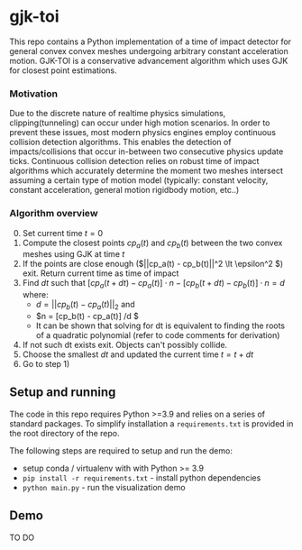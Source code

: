 # gjk-toi

This repo contains a Python implementation of a time of impact detector for general convex convex meshes undergoing arbitrary constant acceleration motion. GJK-TOI is a conservative advancement algorithm which uses GJK for  closest point estimations.  

### Motivation

Due to the discrete nature of realtime physics simulations, clipping(tunneling) can occur under high motion scenarios. In order to prevent these issues, most modern physics engines employ continuous collision detection algorithms. This enables the detection of impacts/collisions that occur in-between two consecutive physics update ticks. Continuous collision detection relies on robust time of impact algorithms which accurately determine the moment two meshes intersect assuming a certain type of motion model (typically: constant velocity, constant acceleration, general motion rigidbody motion, etc..)       


### Algorithm overview 

0) Set current time $t=0$
1) Compute the closest points $cp_a(t)$ and $cp_b(t)$ between the two convex meshes using GJK at time $t$
2) If the points are close enough ($||cp_a(t) - cp_b(t)||^2 \lt \epsilon^2 $)  exit. Return current time as time of impact
3) Find $dt$ such that $[cp_a(t+dt)-cp_a(t)] \cdot n - [cp_b(t+dt)-cp_b(t)] \cdot n = d$ where:
    - $d = ||cp_b(t) - cp_a(t)||_2$ and  
    - $n = [cp_b(t) - cp_a(t)] /d $
    - It can be shown that solving for dt is equivalent to finding the roots of a quadratic polynomial (refer to code comments for derivation) 
4) If not such dt exists exit. Objects can't possibly collide. 
5) Choose the smallest $dt$ and updated the current time $t = t + dt$
6) Go to step 1)

## Setup and running
The code in this repo requires Python >=3.9 and relies on a series of standard packages. To simplify installation a `requirements.txt` is provided in the root directory of the repo.  

The following steps are required to setup and run the demo: 
- setup conda / virtualenv with with Python >= 3.9 
- `pip install -r requirements.txt` - install python dependencies 
- `python main.py` - run the visualization demo 


## Demo 
TO DO
